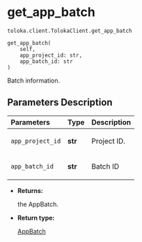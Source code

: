# get_app_batch
`toloka.client.TolokaClient.get_app_batch`

```
get_app_batch(
    self,
    app_project_id: str,
    app_batch_id: str
)
```

Batch information.

## Parameters Description

| Parameters | Type | Description |
| :----------| :----| :-----------|
`app_project_id`|**str**|<p>Project ID.</p>
`app_batch_id`|**str**|<p>Batch ID</p>

* **Returns:**

  the AppBatch.

* **Return type:**

  [AppBatch](toloka.client.app.AppBatch.md)
